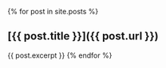 ---
---

{% for post in site.posts %}
## [{{ post.title }}]({{ post.url }})

{{ post.excerpt }}
{% endfor %}
